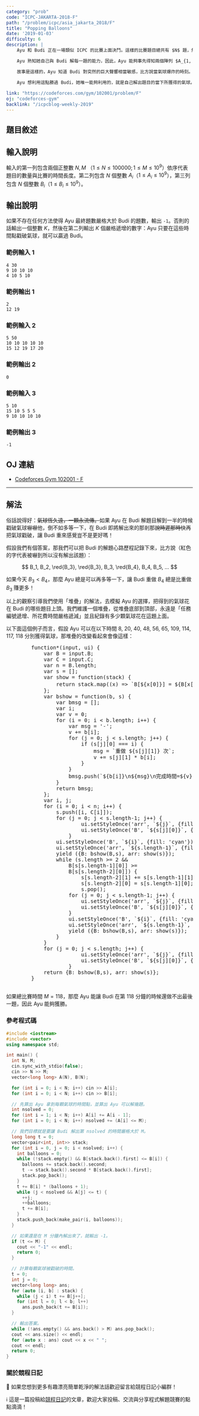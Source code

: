 ```yaml
---
category: "prob"
code: "ICPC-JAKARTA-2018-F"
path: "/problem/icpc/asia_jakarta_2018/F"
title: "Popping Balloons"
date: '2019-01-03'
difficulty: 6
description: |
    Ayu 和 Budi 正在一場類似 ICPC 的比賽上面決鬥。這樣的比賽題目總共有 $N$ 題，然而，參賽者比須按照指定順序依序解題。

    Ayu 熟知她自己與 Budi 解每一題的能力，因此，Ayu 能夠事先得知兩個陣列 $A_{1, \ldots, N}$ 以及 $B_{1, \ldots, N}$，其中 $A_i$ 與 $B_i$ 分別表示 Ayu 和 Budi 解出第 $i$ 題所需要的時間。

    故事是這樣的，Ayu 知道 Budi 對突然的巨大聲響相當敏感，比方說當氣球爆炸的時刻。一旦 Budi 受到驚嚇，他手邊的工作就會立即停擺，而且當下解的題目必須**重頭開始**解。如果在恰好要解出一題的當下被嚇到，Budi 也得從頭開始才行。

    Ayu 想利用這點勝過 Budi，她唯一能夠利用的，就是自己解出題目的當下所獲得的氣球。你可以假設 Ayu 一旦解出題目就可以立即獲得氣球，也可以立即戳破氣球（如果 Budi 同時即將解完，可憐的 Budi 就得重頭開始）。請問 Ayu 是否有戳氣球的策略使得在時間 $M$ 結束的當下，Ayu 解出的題數**嚴格大於** Budi 的呢？
    
link: "https://codeforces.com/gym/102001/problem/F"
oj: "codeforces-gym"
backlink: "/icpcblog-weekly-2019"
---
```


## 題目敘述

<showvariable varname="description"></showvariable>

## 輸入說明

輸入的第一列包含兩個正整數 $N, M$ （$1\le N\le 100000; 1\le M\le 10^9$）依序代表題目的數量與比賽的時間長度。第二列包含 $N$ 個整數 $A_i$（$1\le A_i\le 10^9$），第三列包含 $N$ 個整數 $B_i$（$1\le B_i\le 10^9$）。

## 輸出說明

如果不存在任何方法使得 Ayu 最終題數嚴格大於 Budi 的題數，輸出 `-1`。否則的話輸出一個整數 $K$，然後在第二列輸出 $K$ 個嚴格遞增的數字：Ayu 只要在這些時間點戳破氣球，就可以贏過 Budi。

### 範例輸入 1

```
4 30
9 10 10 10
4 10 5 10
```

### 範例輸出 1

```
2
12 19
```

### 範例輸入 2

```
5 50
10 10 10 10 10
15 12 19 17 20
```

### 範例輸出 2

```
0

```

### 範例輸入 3

```
5 10
15 10 5 5 5
9 10 10 10 10
```

### 範例輸出 3

```
-1
```

## OJ 連結

* [Codeforces Gym 102001 - F](https://codeforces.com/gym/102001/problem/F)


---

## 解法

俗話說得好：<s>氣球恆久遠，一顆永流傳。</s>如果 Ayu 在 Budi 解題目解到一半的時候戳破氣球嚇嚇他，倒不如多等一下，在 Budi 即將解出來的那剎那<s>說時遲那時快</s>再把氣球戳破，讓 Budi 重來感覺豈不是更好嗎！

假設我們有個答案，那我們可以把 Budi 的解題心路歷程記錄下來，比方說（紅色的字代表被嚇到所以沒有解出該題）：

$$
B_1, B_2, \red{B_3}, \red{B_3}, B_3, \red{B_4}, B_4, B_5, ...
$$

如果今天 $B_3 < B_4$，那麼 Ayu 總是可以再多等一下，讓 Budi 重做 $B_4$ 總是比重做 $B_3$ 賺更多！

以上的觀察引導我們使用「堆疊」的解法，去模擬 Ayu 的選擇，把得到的氣球花在 Budi 的哪些題目上頭。我們維護一個堆疊，從堆疊底部到頂部，永遠是「任務編號遞增、所花費時間嚴格遞減」並且紀錄有多少顆氣球花在這題上面。

以下面這個例子而言，假設 Ayu 可以在以下時間 8, 20, 40, 48, 56, 65, 109, 114, 117, 118 分別獲得氣球，那堆疊的改變看起來會像這樣：


<algorithm>
    <generator><pre>
        function*(input, ui) {
            var B = input.B;
            var C = input.C;
            var n = B.length;
            var s = [];
            var show = function(stack) {
                return stack.map((x) => `B[${x[0]}] = ${B[x[0]]}\n重做=${x[1]}`);
            };
            var bshow = function(b, s) {
                var bmsg = [];
                var i;
                var v = 0;
                for (i = 0; i < b.length; i++) {
                    var msg = '-';
                    v += b[i];
                    for (j = 0; j < s.length; j++) {
                        if (s[j][0] === i) {
                            msg = `重做 ${s[j][1]} 次`;
                            v += s[j][1] * b[i];
                        }
                    }
                    bmsg.push(`${b[i]}\n${msg}\n完成時間=${v}`);
                }
                return bmsg;
            };
            var i, j;
            for (i = 0; i < n; i++) {
                s.push([i, C[i]]);
                for (j = 0; j < s.length-1; j++) {
                        ui.setStyleOnce('arr', `${j}`, {fill: 'lightyellow'});
                        ui.setStyleOnce('B', `${s[j][0]}`, {fill: 'lightyellow'});
                    }
                ui.setStyleOnce('B', `${i}`, {fill: 'cyan'});
                ui.setStyleOnce('arr', `${s.length-1}`, {fill: 'cyan'});
                yield ({B: bshow(B,s), arr: show(s)});
                while (s.length >= 2 &&
                    B[s[s.length-1][0]] >=
                    B[s[s.length-2][0]]) {
                        s[s.length-2][1] += s[s.length-1][1];
                        s[s.length-2][0] = s[s.length-1][0];
                        s.pop();
                    for (j = 0; j < s.length-1; j++) {
                        ui.setStyleOnce('arr', `${j}`, {fill: 'lightyellow'});
                        ui.setStyleOnce('B', `${s[j][0]}`, {fill: 'lightyellow'});
                    }
                    ui.setStyleOnce('B', `${i}`, {fill: 'cyan'});
                    ui.setStyleOnce('arr', `${s.length-1}`, {fill: 'cyan'});
                    yield ({B: bshow(B,s), arr: show(s)});
                }
            }
            for (j = 0; j < s.length; j++) {
                        ui.setStyleOnce('arr', `${j}`, {fill: 'lightyellow'});
                        ui.setStyleOnce('B', `${s[j][0]}`, {fill: 'lightyellow'});
                    }
            return {B: bshow(B,s), arr: show(s)};
        }
        </pre>
    </generator>
    <inputdata
        data='{"B": [8, 10, 5, 3, 1, 9, 6, 7, 4, 2],
               "C": [1, 1, 2, 1, 0, 1, 0, 0, 1, 3]}'
    ></inputdata>
    <indirectdisplay
        array
        fixedwidth
        minwidth='30'
        highlightdiff
        varname='B'
    ></indirectdisplay>
    <indirectdisplay
        array
        fixedwidth
        n='5'
        minwidth='30'
        highlightdiff
        varname='arr'
    ></indirectdisplay>
</algorithm>

如果總比賽時間 $M=118$，那麼 Ayu 能讓 Budi 在第 118 分鐘的時候還做不出最後一題，因此 Ayu 能夠獲勝。

### 參考程式碼

```cpp
#include <iostream>
#include <vector>
using namespace std;

int main() {
  int N, M;
  cin.sync_with_stdio(false);
  cin >> N >> M;
  vector<long long> A(N), B(N);

  for (int i = 0; i < N; i++) cin >> A[i];
  for (int i = 0; i < N; i++) cin >> B[i];

  // 先算出 Ayu 拿到每顆氣球的時間點，並算出 Ayu 可以解幾題。
  int nsolved = 0;
  for (int i = 1; i < N; i++) A[i] += A[i - 1];
  for (int i = 0; i < N; i++) nsolved += (A[i] <= M);

  // 我們目標就是要讓 Budi 解出第 nsolved 的時間嚴格大於 M。
  long long t = 0;
  vector<pair<int, int>> stack;
  for (int i = 0, j = 0; i < nsolved; i++) {
    int balloons = 0;
    while (!stack.empty() && B[stack.back().first] <= B[i]) {
      balloons += stack.back().second;
      t -= stack.back().second * B[stack.back().first];
      stack.pop_back();
    }
    t += B[i] * (balloons + 1);
    while (j < nsolved && A[j] <= t) {
      ++j;
      ++balloons;
      t += B[i];
    }
    stack.push_back(make_pair(i, balloons));
  }

  // 如果還是在 M 分鐘內解出來了，就輸出 -1。
  if (t <= M) {
    cout << "-1" << endl;
    return 0;
  }

  // 計算每顆氣球被戳破的時間。
  t = 0;
  int j = 0;
  vector<long long> ans;
  for (auto [i, b] : stack) {
    while (j < i) t += B[j++];
    for (int l = 0; l < b; l++)
      ans.push_back(t += B[i]);
  }

  // 輸出答案。
  while (!ans.empty() && ans.back() > M) ans.pop_back();
  cout << ans.size() << endl;
  for (auto x : ans) cout << x << " ";
  cout << endl;
  return 0;
}
```

### 關於競程日記

🍅 如果您想到更多有趣漂亮簡單乾淨的解法話歡迎留言給競程日記小編群！

ℹ️ 這是一篇投稿給[競程日記](https://www.facebook.com/競程日記-1514973425463954/)的文章，歡迎大家投稿、交流與分享程式解題競賽的點點滴滴！